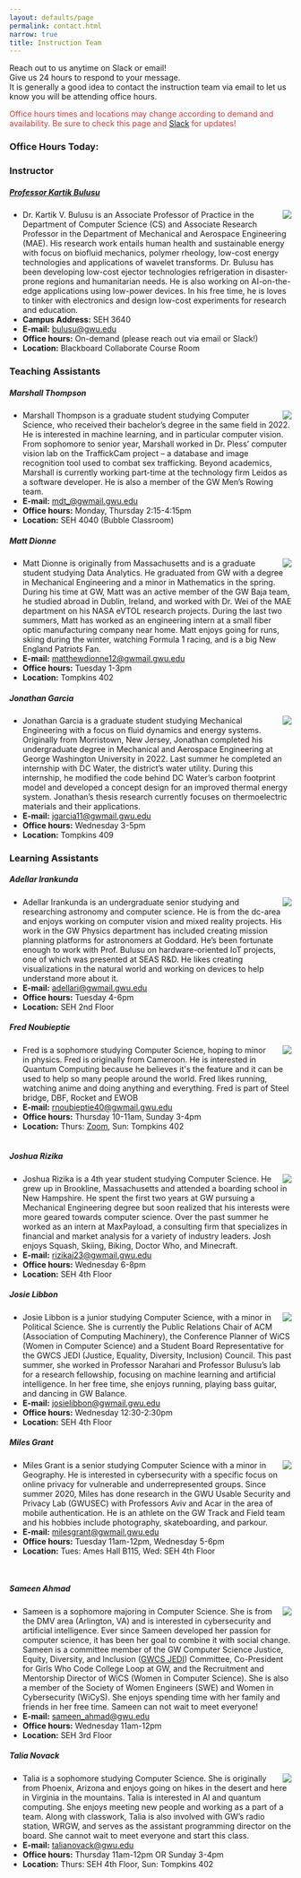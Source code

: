 ```yaml
---
layout: defaults/page
permalink: contact.html
narrow: true
title: Instruction Team
---
```


<style>
    .profile {
        float: right; padding-left: 15px; max-width: 225px; max-height: auto;
    }
</style>

Reach out to us anytime on Slack or email! <br> Give us 24 hours to respond to your message.<br> It is generally a good idea to contact the instruction team via email to let us know you will be attending office hours.

<span style="color:#ce3b3b">Office hours times and locations may change according to demand and availability. Be sure to check this page and <a href="{{ site.slack }}" target="_blank">Slack</a> for updates!</span>
### Office Hours Today: <span id="weekday"></span>
<ul id="oh"></ul>

### Instructor
##### <a href="https://www.linkedin.com/in/kartik-bulusu-1295261/" target="_blank">Professor Kartik Bulusu </a>
<img class="profile"  src="{{ site.baseurl}}/images/Bulusu.jpg">

- Dr. Kartik V. Bulusu is an Associate Professor of Practice in the Department of Computer Science (CS) and Associate Research Professor in the Department of Mechanical and Aerospace Engineering (MAE). His research work entails human health and sustainable energy with focus on biofluid mechanics, polymer rheology, low-cost energy technologies and applications of wavelet transforms. Dr. Bulusu has been developing low-cost ejector technologies refrigeration in disaster-prone regions and humanitarian needs. He is also working on AI-on-the-edge applications using low-power devices. In his free time, he is loves to tinker with electronics and design low-cost experiments for research and education.
- **Campus Address:** SEH 3640
- **E-mail:** bulusu@gwu.edu
- **Office hours:** On-demand (please reach out via email or Slack!)
- **Location:** Blackboard Collaborate Course Room

### Teaching Assistants
##### Marshall Thompson
<img class="profile" src="{{ site.baseurl}}/images/MarshallT.png">

- Marshall Thompson is a graduate student studying Computer Science, who received their bachelor’s degree in the same field in 2022. He is interested in machine learning, and in particular computer vision. From sophomore to senior year, Marshall worked in Dr. Pless’ computer vision lab on the TraffickCam project – a database and image recognition tool used to combat sex trafficking. Beyond academics, Marshall is currently working part-time at the technology firm Leidos as a software developer. He is also a member of the GW Men’s Rowing team.
- **E-mail:** mdt_@gwmail.gwu.edu
- **Office hours:** Monday, Thursday 2:15-4:15pm
- **Location:** SEH 4040 (Bubble Classroom)


##### Matt Dionne
<img class="profile" src="{{ site.baseurl}}/images/MattD.jpg">

- Matt Dionne is originally from Massachusetts and is a graduate student studying Data Analytics. He graduated from GW with a degree in Mechanical Engineering and a minor in Mathematics in the spring. During his time at GW, Matt was an active member of the GW Baja team, he studied abroad in Dublin, Ireland, and worked with Dr. Wei of the MAE department on his NASA eVTOL research projects. During the last two summers, Matt has worked as an engineering intern at a small fiber optic manufacturing company near home. Matt enjoys going for runs, skiing during the winter, watching Formula 1 racing, and is a big New England Patriots Fan. 
- **E-mail:** matthewdionne12@gwmail.gwu.edu
- **Office hours:** Tuesday 1-3pm
- **Location:** Tompkins 402

##### Jonathan Garcia
<img class="profile"  src="{{ site.baseurl}}/images/JonG.jpg">

- Jonathan Garcia is a graduate student studying Mechanical Engineering with a focus on fluid dynamics and energy systems. Originally from Morristown, New Jersey, Jonathan completed his undergraduate degree in Mechanical and Aerospace Engineering at George Washington University in 2022. Last summer he completed an internship with DC Water, the district’s water utility. During this internship, he modified the code behind DC Water’s carbon footprint model and developed a concept design for an improved thermal energy system. Jonathan’s thesis research currently focuses on thermoelectric materials and their applications.
- **E-mail:** jgarcia11@gwmail.gwu.edu
- **Office hours:** Wednesday 3-5pm
- **Location:** Tompkins 409

### Learning Assistants
##### Adellar Irankunda
<img class="profile"  src="{{ site.baseurl}}/images/AddyI.jpg">

- Adellar Irankunda is an undergraduate senior studying and researching astronomy and computer science. He is from the dc-area and enjoys working on computer vision and mixed reality projects. His work in the GW Physics department has included creating mission planning platforms for astronomers at Goddard. He’s been fortunate enough to work with Prof. Bulusu on hardware-oriented IoT projects, one of which was presented at SEAS R&D. He likes creating visualizations in the natural world and working on devices to help understand more about it.
- **E-mail:** adellari@gwmail.gwu.edu
- **Office hours:** Tuesday 4-6pm
- **Location:** SEH 2nd Floor

##### Fred Noubieptie
<img class="profile"  src="{{ site.baseurl}}/images/FredN.jpg">

- Fred is a sophomore studying Computer Science, hoping to minor in physics. Fred is originally from Cameroon. He is interested in Quantum Computing because he believes it's the feature and it can be used to help so many people around the world. Fred likes running, watching anime and doing anything and everything. Fred is part of Steel bridge, DBF, Rocket and EWOB
- **E-mail:** rnoubieptie40@gwmail.gwu.edu
- **Office hours:** Thursday 10-11am, Sunday 3-4pm
- **Location:** Thurs: <a href="https://gwu-edu.zoom.us/j/8864726455" target="_blank">Zoom</a>, Sun: Tompkins 402
<br/><br/>

##### Joshua Rizika
<img class="profile"  src="{{ site.baseurl}}/images/JoshR.jpeg">

- Joshua Rizika is a 4th year student studying Computer Science.  He grew up in Brookline, Massachusetts and attended a boarding school in New Hampshire.  He spent the first two years at GW pursuing a Mechanical Engineering degree but soon realized that his interests were more geared towards computer science.  Over the past summer he worked as an intern at MaxPayload, a consulting firm that specializes in financial and market analysis for a variety of industry leaders.  Josh enjoys Squash, Skiing, Biking, Doctor Who, and Minecraft.  
- **E-mail:** rizikaj23@gwmail.gwu.edu
- **Office hours:** Wednesday 6-8pm
- **Location:** SEH 4th Floor

##### Josie Libbon
<img class="profile"  src="{{ site.baseurl}}/images/JosieL.jpeg">

- Josie Libbon is a junior studying Computer Science, with a minor in Political Science. She is currently the Public Relations Chair of ACM (Association of Computing Machinery), the Conference Planner of WiCS (Women in Computer Science) and a Student Board Representative for the GWCS JEDI (Justice, Equality, Diversity, Inclusion) Council. This past summer, she worked in Professor Narahari and Professor Bulusu’s lab for a research fellowship, focusing on machine learning and artificial intelligence. In her free time, she enjoys running, playing bass guitar, and dancing in GW Balance.
- **E-mail:** josielibbon@gwmail.gwu.edu
- **Office hours:** Wednesday 12:30-2:30pm
- **Location:** SEH 4th Floor

##### Miles Grant
<img class="profile"  src="{{ site.baseurl}}/images/MilesG.jpeg">

- Miles Grant is a senior studying Computer Science with a minor in Geography. He is interested in cybersecurity with a specific focus on online privacy for vulnerable and underrepresented groups. Since summer 2020, Miles has done research in the GWU Usable Security and Privacy Lab (GWUSEC) with Professors Aviv and Acar in the area of mobile authentication. He is an athlete on the GW Track and Field team and his hobbies include photography, skateboarding, and parkour.
- **E-mail:** milesgrant@gwmail.gwu.edu
- **Office hours:** Tuesday 11am-12pm, Wednesday 5-6pm
- **Location:** Tues: Ames Hall B115, Wed: SEH 4th Floor
<br/>

##### Sameen Ahmad
<img class="profile"  src="{{ site.baseurl}}/images/SameenA.jpg">

- Sameen is a sophomore majoring in Computer Science. She is from the DMV area (Arlington, VA) and is interested in cybersecurity and artificial intelligence. Ever since Sameen developed her passion for computer science, it has been her goal to combine it with social change. Sameen is a committee member of the GW Computer Science Justice, Equity, Diversity, and Inclusion (<a href="https://www.cs.seas.gwu.edu/justice-equity-diversity-and-inclusion-jedi-committee" target="_blank">GWCS JEDI</a>) Committee, Co-President for Girls Who Code College Loop at GW, and the Recruitment and Mentorship Director of WiCS (Women in Computer Science). She is also a member of the Society of Women Engineers (SWE) and Women in Cybersecurity (WiCyS). She enjoys spending time with her family and friends in her free time. Sameen can not wait to meet everyone!
- **E-mail:** sameen_ahmad@gwu.edu
- **Office hours:** Wednesday 11am-12pm
- **Location:** SEH 3rd Floor


##### Talia Novack
<img class="profile"  src="{{ site.baseurl}}/images/TaliaN.png">

- Talia is a sophomore studying Computer Science. She is originally from Phoenix, Arizona and enjoys going on hikes in the desert and here in Virginia in the mountains.  Talia is interested in AI and quantum computing. She enjoys meeting new people and working as a part of a team. Along with classwork, Talia is also involved with GW’s radio station, WRGW, and serves as the assistant programming director on the board. She cannot wait to meet everyone and start this class.
- **E-mail:** talianovack@gwu.edu
- **Office hours:** Thursday 11am-12pm OR Sunday 3-4pm
- **Location:** Thurs: SEH 4th Floor, Sun: Tompkins 402


<script>
    officeHours = {"Sunday": ["<li><b>Fred Noubieptie<\/b>: 3-4pm in Tompkins 402<\/li>",
                              "<li><b>Talia Novack<\/b>: 3-4pm in Tompkins 402<\/li>"],
                   "Monday": ["<li><b>Marshall Thompson<\/b>: 2:15-4:15pm in SEH 4040 (Bubble Classroom)<\/li>"],
                   "Tuesday": ["<li><b>Miles Grant<\/b>: 11am-12pm at Ames Hall B115<\/li>",
                               "<li><b>Matt Dionne<\/b>: 1-3pm in Tompkins 402<\/li>",
                               "<li><b>Adellar Irankunda<\/b>: 4-6pm at SEH 2nd Floor<\/li>"],

                   "Wednesday": ["<li><b>Sameen Ahmad<\/b>: 11am-12pm at SEH 3rd Floor<\/li>",
                                 "<li><b>Josie Libbon<\/b>: 12:30-2:30pm at SEH 4th Floor<\/li>",
                                 "<li><b>Jonathan Garcia<\/b>: 3-5pm at Tompkins 409<\/li>",
                                 "<li><b>Miles Grant<\/b>: 5-6pm at SEH 4th Floor<\/li>",
                                 "<li><b>Joshua Rizika<\/b>: 6-8pm at SEH 4th Floor<\/li>"],
                   "Thursday": ["<li><b>Fred Noubieptie<\/b>: 10-11am on <a href=\"https://gwu-edu.zoom.us/j/8864726455\" target=\"_blank\">Zoom<\/a>,<\/li>",
                                "<li><b>Talia Novack<\/b>: 11am-12pm at SEH 4th Floor<\/li>"
                                "<li><b>Marshall Thompson<\/b>: 2:15-4:15pm in SEH 4040 (Bubble Classroom)<\/li>"],
                   "Friday": ["Class is today! &#x1F389 No Office Hours"],
                   "Saturday": ["No Office Hours Today &#128533 Please use the Slack channel for any questions!"]};

    const weekday = ["Sunday","Monday","Tuesday","Wednesday","Thursday","Friday","Saturday"];

    const d = new Date();
    let today = weekday[d.getDay()];

    document.getElementById("weekday").innerHTML = today;
    for (let i = 0; i < officeHours[today].length; i++){
        document.getElementById("oh").innerHTML += officeHours[today][i]
    }
</script>
